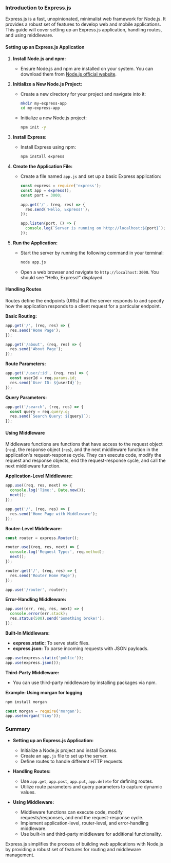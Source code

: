 
### Introduction to Express.js

Express.js is a fast, unopinionated, minimalist web framework for Node.js. It provides a robust set of features to develop web and mobile applications. This guide will cover setting up an Express.js application, handling routes, and using middleware.

#### Setting up an Express.js Application

1. **Install Node.js and npm:**
   - Ensure Node.js and npm are installed on your system. You can download them from [Node.js official website](https://nodejs.org/).

2. **Initialize a New Node.js Project:**
   - Create a new directory for your project and navigate into it:
     ```sh
     mkdir my-express-app
     cd my-express-app
     ```
   - Initialize a new Node.js project:
     ```sh
     npm init -y
     ```

3. **Install Express:**
   - Install Express using npm:
     ```sh
     npm install express
     ```

4. **Create the Application File:**
   - Create a file named `app.js` and set up a basic Express application:
     ```javascript
     const express = require('express');
     const app = express();
     const port = 3000;

     app.get('/', (req, res) => {
       res.send('Hello, Express!');
     });

     app.listen(port, () => {
       console.log(`Server is running on http://localhost:${port}`);
     });
     ```

5. **Run the Application:**
   - Start the server by running the following command in your terminal:
     ```sh
     node app.js
     ```
   - Open a web browser and navigate to `http://localhost:3000`. You should see "Hello, Express!" displayed.

#### Handling Routes

Routes define the endpoints (URIs) that the server responds to and specify how the application responds to a client request for a particular endpoint.

**Basic Routing:**

```javascript
app.get('/', (req, res) => {
  res.send('Home Page');
});

app.get('/about', (req, res) => {
  res.send('About Page');
});
```

**Route Parameters:**

```javascript
app.get('/user/:id', (req, res) => {
  const userId = req.params.id;
  res.send(`User ID: ${userId}`);
});
```

**Query Parameters:**

```javascript
app.get('/search', (req, res) => {
  const query = req.query.q;
  res.send(`Search Query: ${query}`);
});
```

#### Using Middleware

Middleware functions are functions that have access to the request object (`req`), the response object (`res`), and the next middleware function in the application's request-response cycle. They can execute code, modify the request and response objects, end the request-response cycle, and call the next middleware function.

**Application-Level Middleware:**

```javascript
app.use((req, res, next) => {
  console.log('Time:', Date.now());
  next();
});

app.get('/', (req, res) => {
  res.send('Home Page with Middleware');
});
```

**Router-Level Middleware:**

```javascript
const router = express.Router();

router.use((req, res, next) => {
  console.log('Request Type:', req.method);
  next();
});

router.get('/', (req, res) => {
  res.send('Router Home Page');
});

app.use('/router', router);
```

**Error-Handling Middleware:**

```javascript
app.use((err, req, res, next) => {
  console.error(err.stack);
  res.status(500).send('Something broke!');
});
```

**Built-In Middleware:**
- **express.static:** To serve static files.
- **express.json:** To parse incoming requests with JSON payloads.

```javascript
app.use(express.static('public'));
app.use(express.json());
```

**Third-Party Middleware:**
- You can use third-party middleware by installing packages via npm.

**Example: Using morgan for logging**

```sh
npm install morgan
```

```javascript
const morgan = require('morgan');
app.use(morgan('tiny'));
```

### Summary

- **Setting up an Express.js Application:**
  - Initialize a Node.js project and install Express.
  - Create an `app.js` file to set up the server.
  - Define routes to handle different HTTP requests.

- **Handling Routes:**
  - Use `app.get`, `app.post`, `app.put`, `app.delete` for defining routes.
  - Utilize route parameters and query parameters to capture dynamic values.

- **Using Middleware:**
  - Middleware functions can execute code, modify requests/responses, and end the request-response cycle.
  - Implement application-level, router-level, and error-handling middleware.
  - Use built-in and third-party middleware for additional functionality.

Express.js simplifies the process of building web applications with Node.js by providing a robust set of features for routing and middleware management.